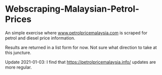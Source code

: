 # Webscraping-Malaysian-Petrol-Prices
An simple exercise where www.petrolpricemalaysia.com is scraped for petrol and diesel price information.

Results are returned in a list form for now. Not sure what direction to take at this juncture.

Update 2021-01-03:
I find that https://petrolpricemalaysia.info/ updates are more regular.
